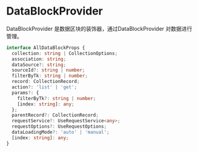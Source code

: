 # DataBlockProvider

DataBlockProvider 是数据区块的装饰器，通过DataBlockProvider 对数据进行管理。

```ts
interface AllDataBlockProps {
  collection: string | CollectionOptions;
  association: string;
  dataSource?: string;
  sourceId?: string | number;
  filterByTk: string | number;
  record: CollectionRecord;
  action?: 'list' | 'get';
  params?: {
    filterByTk?: string | number;
    [index: string]: any;
  };
  parentRecord?: CollectionRecord;
  requestService?: UseRequestService<any>;
  requestOptions?: UseRequestOptions;
  dataLoadingMode?: 'auto' | 'manual';
  [index: string]: any;
}

```

